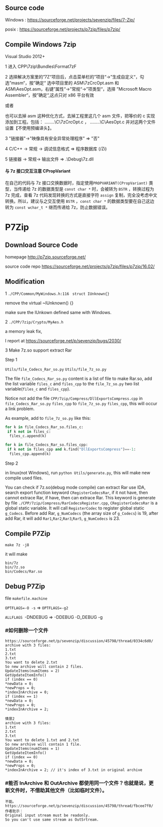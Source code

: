 
## Source code

Windows : https://sourceforge.net/projects/sevenzip/files/7-Zip/

posix : https://sourceforge.net/projects/p7zip/files/p7zip/

## Compile Windows 7zip

Visual Studio 2012+

1 进入 CPP\7zip\Bundles\Format7zF

2 选择解决方案里的”7Z“项目后，点击菜单栏的”项目“->”生成自定义“，勾选”masm“，按”确定“
 选中项目里的 ASM\7zCrcOpt.asm 和 ASM\AesOpt.asm，右键”属性“->”常规“->”项类型“，选择 ”Microsoft Macro Assembler“，按”确定“,这点只对 x86 平台有效
 
 或者
 
 也可以去掉 asm 这种优化方式，去掉工程里这几个 asm 文件，把等价的 c 实现添加到工程。包括：
 ..\..\..\..\C\7zCrcOpt.c ， ..\..\..\..\C\AesOpt.c  并对这两个文件设置【不使用预编译头】。
	
3  "链接器"->"映像具有安全异常处理程序" => "否"

4 C/C++ -> 常规 -> 调试信息格式 => 程序数据库 (/Zi)

5  链接器 -> 常规-> 输出文件 => .\Debug\7z.dll


#### 与 7z 接口交互注意 CPropVariant

在自己的代码与 7z 接口交换数据时，指定使用`PROPVARIANT(CPropVariant)` 类型，当传递给 7z 的数据类型是 `const char *` 时，会被转为 `BSTR` ，转换过程为 7z 完成，查看 7z 代码发现转换的方式是直接字符 `assign` 复制，完全没考虑中文转换。所以，建议与之交互使用 `BSTR` ，`const char *` 的数据类型要在自己这边转为 `const wchar_t *` 继而传递给 7z，防止数据错误。


# P7Zip




## Download Source Code

homepage http://p7zip.sourceforge.net/

source code repo https://sourceforge.net/projects/p7zip/files/p7zip/16.02/

## Modification

1 `./CPP/Common/MyWindows.h:116 `
`struct IUnknown{} `

remove the   virtual ~IUnknown() {}

make sure the IUnkown defined same with Windows.

2 `./CPP/7zip/Crypto/MyAes.h`

a memory leak fix, 

I report at https://sourceforge.net/p/sevenzip/bugs/2030/

3 Make 7z.so support extract Rar

Step 1

`Utils/file_Codecs_Rar_so.py`
`Utils/file_7z_so.py`

The file `file_Codecs_Rar_so.py` content is a list of file to make Rar.so, add the list variable `files_c` and `files_cpp` to the `file_7z_so.py` two list variable(`files_c` and `files_cpp`).

Notice not add the file `CPP/7zip/Compress/DllExportsCompress.cpp` in `file_Codecs_Rar_so.py` `files_cpp` to `file_7z_so.py` `files_cpp`, this will occur a link problem.

As example,  add to  `file_7z_so.py` like this:
```python
for k in file_Codecs_Rar_so.files_c:
 if k not in files_c:
  files_c.append(k)

for k in file_Codecs_Rar_so.files_cpp:
 if k not in files_cpp and k.find("DllExportsCompress")==-1:
  files_cpp.append(k)
```

Step 2

in linux(not Windows), run `python Utils/generate.py`, this will make new compile used files.


You can check if 7z.so(debug mode compile) can extract Rar use IDA, search export function keyword  `CRegisterCodecsRar`, if it not have, then cannot extrace Rar, if have, then can extrace Rar. This keyword is generate by file `./CPP/7zip/Compress/RarCodecsRegister.cpp`, 
`CRegisterCodecsRar` is a global static variable. It will call `RegisterCodec` to register global static `g_Codecs`. Before add Rar, `g_NumCodecs` (the array size of `g_Codecs`) is  19, after add Rar, it will add `Rar1`,`Rar2`,`Rar3`,`Rar5`, `g_NumCodecs` is 23.

## Compile P7Zip

`make 7z -j8`

it will make 

```
bin/7z
bin/7z.so
bin/Codecs/Rar.so
```

## Debug P7Zip

file `makefile.machine` 

`OPTFLAGS=-O -s` => `OPTFLAGS=-g2`

`ALLFLAGS `-DNDEBUG => -DDEBUG -D_DEBUG -g 



### #如何删除一个文件
~~~
https://sourceforge.net/p/sevenzip/discussion/45798/thread/0334c6d0/
archive with 3 files:
1.txt
2.txt
3.txt
You want to delete 2.txt
So new archive will contain 2 files.
UpdateItems(numItems = 2)
GetUpdateItemInfo()
if (index == 0)
*newData = 0;
*newProps = 0;
*indexInArchive = 0;
if (index == 1)
*newData = 0;
*newProps = 0;
*indexInArchive = 2;

情景2
archive with 3 files:
1.txt
2.txt
3.txt
You want to delete 1.txt and 2.txt
So new archive will contain 1 file.
UpdateItems(numItems = 1)
GetUpdateItemInfo()
if (index == 0)
*newData = 0;
*newProps = 0;
*indexInArchive = 2; // it's index of 3.txt in original archive
~~~

### #能否 InArchive 和 OutArchive 都使用同一个文件？也就是说，更新文件时，不借助其他文件（比如临时文件）。
~~~
不能。
https://sourceforge.net/p/sevenzip/discussion/45798/thread/fbcee7f0/
作者批示：
Original input stream must be readonly.
So you can't use same stream as OutSrtream.
~~~